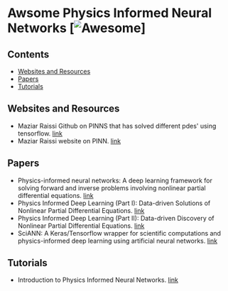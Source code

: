 # Awsome Physics Informed Neural Networks [![Awesome](https://cdn.rawgit.com/sindresorhus/awesome/d7305f38d29fed78fa85652e3a63e154dd8e8829/media/badge.svg)]

## Contents

- [Websites and Resources](#websites-and-resources)
- [Papers](#papers)
- [Tutorials](#tutorials)

## Websites and Resources
- Maziar Raissi Github on PINNS that has solved different pdes' using tensorflow. [link](https://github.com/maziarraissi/PINNs)
- Maziar Raissi  website on PINN. [link](https://github.com/maziarraissi/PINNs)

## Papers
- Physics-informed neural networks: A deep learning framework for solving forward and inverse problems involving nonlinear partial differential equations. [link](https://www.sciencedirect.com/science/article/pii/S0021999118307125)
- Physics Informed Deep Learning (Part I): Data-driven Solutions of Nonlinear Partial Differential Equations. [link](https://arxiv.org/abs/1711.10561)
- Physics Informed Deep Learning (Part II): Data-driven Discovery of Nonlinear Partial Differential Equations. [link](https://arxiv.org/abs/1711.10566)
- SciANN: A Keras/Tensorflow wrapper for scientific computations and physics-informed deep learning using artificial neural networks. [link](https://arxiv.org/pdf/2005.08803.pdf)

## Tutorials
- Introduction to Physics Informed Neural Networks. [link](https://towardsdatascience.com/solving-differential-equations-with-neural-networks-afdcf7b8bcc4)
